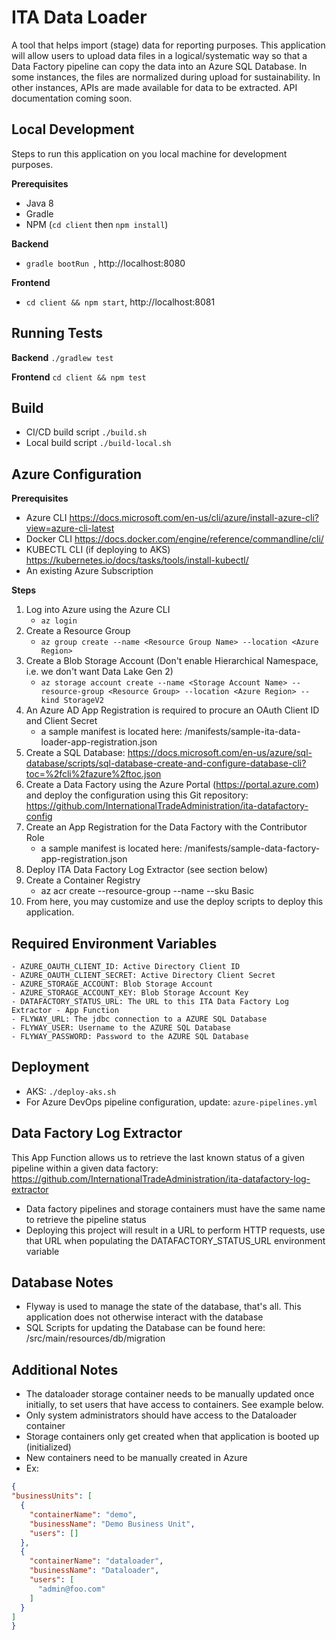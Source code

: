 # ITA Data Loader
A tool that helps import (stage) data for reporting purposes. This application will allow users to upload data 
files in a logical/systematic way so that a Data Factory pipeline can copy the data into an Azure SQL Database.
In some instances, the files are normalized during upload for sustainability. In other instances, APIs are made
available for data to be extracted. API documentation coming soon.

## Local Development
Steps to run this application on you local machine for development purposes.

**Prerequisites** 
 - Java 8
 - Gradle
 - NPM (`cd client` then `npm install`)

**Backend** 
 - `gradle bootRun `, http://localhost:8080

**Frontend** 
 - `cd client && npm start`, http://localhost:8081

## Running Tests
**Backend** `./gradlew test`

**Frontend**  `cd client && npm test`

## Build
 - CI/CD build script ```./build.sh```
 - Local build script ```./build-local.sh```

## Azure Configuration
**Prerequisites** 
- Azure CLI <https://docs.microsoft.com/en-us/cli/azure/install-azure-cli?view=azure-cli-latest>
- Docker CLI <https://docs.docker.com/engine/reference/commandline/cli/>
- KUBECTL CLI (if deploying to AKS) <https://kubernetes.io/docs/tasks/tools/install-kubectl/>
- An existing Azure Subscription

**Steps** 
1. Log into Azure using the Azure CLI 
    - ```az login```
1. Create a Resource Group 
    - ```az group create --name <Resource Group Name> --location <Azure Region>```
1. Create a Blob Storage Account (Don't enable Hierarchical Namespace, i.e. we don't want Data Lake Gen 2) 
    - ```az storage account create --name <Storage Account Name> --resource-group <Resource Group> --location <Azure Region> --kind StorageV2``` 
1. An Azure AD App Registration is required to procure an OAuth Client ID and Client Secret
    - a sample manifest is located here: /manifests/sample-ita-data-loader-app-registration.json
1. Create a SQL Database: <https://docs.microsoft.com/en-us/azure/sql-database/scripts/sql-database-create-and-configure-database-cli?toc=%2fcli%2fazure%2ftoc.json>
1. Create a Data Factory using the Azure Portal (<https://portal.azure.com>) and deploy the configuration using this Git repository: <https://github.com/InternationalTradeAdministration/ita-datafactory-config>
1. Create an App Registration for the Data Factory with the Contributor Role
   - a sample manifest is located here: /manifests/sample-data-factory-app-registration.json
1. Deploy ITA Data Factory Log Extractor (see section below)
1. Create a Container Registry
    - az acr create --resource-group <Recource Group Name> --name <Container Name> --sku Basic
1. From here, you may customize and use the deploy scripts to deploy this application.

## Required Environment Variables
    - AZURE_OAUTH_CLIENT_ID: Active Directory Client ID
    - AZURE_OAUTH_CLIENT_SECRET: Active Directory Client Secret
    - AZURE_STORAGE_ACCOUNT: Blob Storage Account
    - AZURE_STORAGE_ACCOUNT_KEY: Blob Storage Account Key
    - DATAFACTORY_STATUS_URL: The URL to this ITA Data Factory Log Extractor - App Function
    - FLYWAY_URL: The jdbc connection to a AZURE SQL Database
    - FLYWAY_USER: Username to the AZURE SQL Database
    - FLYWAY_PASSWORD: Password to the AZURE SQL Database

## Deployment
 - AKS: ```./deploy-aks.sh```
 - For Azure DevOps pipeline configuration, update: ```azure-pipelines.yml```
 
## Data Factory Log Extractor
This App Function allows us to retrieve the last known status of a given pipeline within a given data factory:
    <https://github.com/InternationalTradeAdministration/ita-datafactory-log-extractor>
 - Data factory pipelines and storage containers must have the same name to retrieve the pipeline status
 - Deploying this project will result in a URL to perform HTTP requests, use that URL when populating the DATAFACTORY_STATUS_URL environment variable

## Database Notes
 - Flyway is used to manage the state of the database, that's all. This application does not otherwise interact with the database
 - SQL Scripts for updating the Database can be found here:  /src/main/resources/db/migration
 
 ## Additional Notes
  - The dataloader storage container needs to be manually updated once initially, to set users that have access to containers. See example below.
  - Only system administrators should have access to the Dataloader container
  - Storage containers only get created when that application is booted up (initialized)
  - New containers need to be manually created in Azure
  - Ex:
  ```json
{
  "businessUnits": [
    {
      "containerName": "demo",
      "businessName": "Demo Business Unit",
      "users": []
    },
    {
      "containerName": "dataloader",
      "businessName": "Dataloader",
      "users": [
        "admin@foo.com" 
      ]
    }
  ]
}
```
